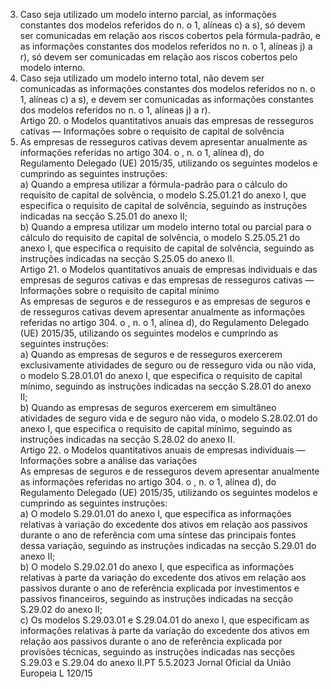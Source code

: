  
3. Caso seja utilizado um modelo interno parcial, as informações constantes dos modelos referidos do n.  o 1, alíneas 
c) a s), só devem ser comunicadas em relação aos riscos cobertos pela fórmula-padrão, e as informações constantes dos 
modelos referidos no n.  o 1, alíneas j) a r), só devem ser comunicadas em relação aos riscos cobertos pelo modelo 
interno.  
4. Caso seja utilizado um modelo interno total, não devem ser comunicadas as informações constantes dos modelos 
referidos no n.  o 1, alíneas c) a s), e devem ser comunicadas as informações constantes dos modelos referidos no 
n.  o 1, alíneas j) a r).  
Artigo 20.  o 
Modelos quantitativos anuais das empresas de resseguros cativas — Informações sobre o requisito de capital de 
solvência  
1. As empresas de resseguros cativas devem apresentar anualmente as informações referidas no artigo 304.  o , n.  o 1, 
alínea d), do Regulamento Delegado (UE) 2015/35, utilizando os seguintes modelos e cumprindo as seguintes instruções:  
a) Quando a empresa utilizar a fórmula-padrão para o cálculo do requisito de capital de solvência, o modelo S.25.01.21 
do anexo I, que especifica o requisito de capital de solvência, seguindo as instruções indicadas na secção S.25.01 do 
anexo II;  
b) Quando a empresa utilizar um modelo interno total ou parcial para o cálculo do requisito de capital de solvência, o 
modelo S.25.05.21 do anexo I, que especifica o requisito de capital de solvência, seguindo as instruções indicadas na 
secção S.25.05 do anexo II.  
Artigo 21.  o 
Modelos quantitativos anuais de empresas individuais e das empresas de seguros cativas e das empresas de 
resseguros cativas — Informações sobre o requisito de capital mínimo  
As empresas de seguros e de resseguros e as empresas de seguros e de resseguros cativas devem apresentar anualmente 
as informações referidas no artigo 304.  o , n.  o 1, alínea d), do Regulamento Delegado (UE) 2015/35, utilizando os 
seguintes modelos e cumprindo as seguintes instruções:  
a) Quando as empresas de seguros e de resseguros exercerem exclusivamente atividades de seguro ou de resseguro vida 
ou não vida, o modelo S.28.01.01 do anexo I, que especifica o requisito de capital mínimo, seguindo as instruções 
indicadas na secção S.28.01 do anexo II;  
b) Quando as empresas de seguros exercerem em simultâneo atividades de seguro vida e de seguro não vida, o modelo 
S.28.02.01 do anexo I, que especifica o requisito de capital mínimo, seguindo as instruções indicadas na secção 
S.28.02 do anexo II.  
Artigo 22.  o 
Modelos quantitativos anuais de empresas individuais — Informações sobre a análise das variações  
As empresas de seguros e de resseguros devem apresentar anualmente as informações referidas no artigo 304.  o , n.  o 1, 
alínea d), do Regulamento Delegado (UE) 2015/35, utilizando os seguintes modelos e cumprindo as seguintes instruções:  
a) O modelo S.29.01.01 do anexo I, que especifica as informações relativas à variação do excedente dos ativos em 
relação aos passivos durante o ano de referência com uma síntese das principais fontes dessa variação, seguindo as 
instruções indicadas na secção S.29.01 do anexo II;  
b) O modelo S.29.02.01 do anexo I, que especifica as informações relativas à parte da variação do excedente dos ativos 
em relação aos passivos durante o ano de referência explicada por investimentos e passivos financeiros, seguindo as 
instruções indicadas na secção S.29.02 do anexo II;  
c) Os modelos S.29.03.01 e S.29.04.01 do anexo I, que especificam as informações relativas à parte da variação do 
excedente dos ativos em relação aos passivos durante o ano de referência explicada por provisões técnicas, seguindo 
as instruções indicadas nas secções S.29.03 e S.29.04 do anexo II.PT  5.5.2023 Jornal Oficial da União Europeia L 120/15
